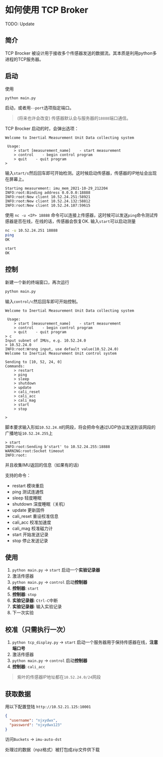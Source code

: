 # 如何使用 TCP Broker

TODO: Update

## 简介

TCP Brocker 被设计用于接收多个传感器发送的数据流。其本质是利用python多进程的TCP服务器。

## 启动

使用

```bash
python main.py 
```

启动，或者用`--port`选项指定端口。
> (将来也许会改变) 传感器默认会与服务器的`18888`端口通信。

TCP Brocker 启动的时，会弹出选项：

```text
Welcome to Inertial Measurement Unit Data collecting system 

 Usage: 
    > start [measurement_name]    - start measurement
    > control    - begin control program
    > quit    - quit program
> 

```

输入`start/s`然后回车即可开始检测。这时候启动传感器，传感器的IP地址会出现在屏幕上。

```text
Starting measurement: imu_mem_2021-10-29_212204
INFO:root:Binding address 0.0.0.0:18888
INFO:root:New client 10.52.24.251:58921
INFO:root:New client 10.52.24.132:58812
INFO:root:New client 10.52.24.187:59615
```

使用 `nc -u <IP> 18888` 命令可以连接上传感器，这时候可以发送`ping`命令测试传感器是否在线，在线的话，传感器会恢复OK. 输入`start`可以启动测量

```bash
nc -u 10.52.24.251 18888
ping
OK

start
OK
```

## 控制

新建一个新的终端窗口，再次运行

```bash
python main.py
```

输入`control/c`然后回车即可开始控制。

```text
Welcome to Inertial Measurement Unit Data collecting system 

 Usage: 
    > start [measurement_name]    - start measurement
    > control    - begin control program
    > quit    - quit program
> c
Input subnet of IMUs, e.g. 10.52.24.0
> 10.52.24.0
INFO:root:Wrong input, use default value(10.52.24.0)
Welcome to Inertial Measurement Unit control system 

Sending to [10, 52, 24, 0]
Commands: 
    > restart
    > ping
    > sleep
    > shutdown
    > update
    > cali_reset
    > cali_acc
    > cali_mag
    > start
    > stop

>
```

脚本要求输入形如`10.52.24.0`的网段，将会把命令通过UDP协议发送到该网段的广播地址`10.52.24.255`上

```text
> start
INFO:root:Sending b'start' to 10.52.24.255:18888
WARNING:root:Socket timeout
INFO:root:
```

并且收集IMU返回的信息（如果有的话)

支持的命令：

- restart 模块重启
- ping 测试连通性
- sleep 轻度睡眠
- shutdown 深度睡眠（关机）
- update 更新固件
- cali_reset 重设校准信息
- cali_acc 校准加速度
- cali_mag 校准磁力计
- start 开始发送记录
- stop 停止发送记录

## 使用

1. `python main.py` -> `start` 启动一个**实验记录器**
2. 激活传感器
3. `python main.py` -> `control` 启动**控制器**
4. **控制器**: `start`
5. **控制器**: `stop`
6. **实验记录器**: `Ctrl-C`中断
7. **实验记录器**: 输入实验记录
8. 下一次实验

## 校准（只需执行一次）

1. `python tcp_display.py` -> `start` 启动一个服务器用于保持传感器在线，**注意端口号**
2. 激活传感器
3. `python main.py` -> `control` 启动**控制器**
4. **控制器**: `cali_acc`

> 紫叶的传感器IP地址都在`10.52.24.0/24`网段

## 获取数据

用以下配置登陆 `http://10.52.21.125:10001`

```json
{
  "username": "njxydwx",
  "password": "njxydwx123"
}
```

访问`Buckets` -> `imu-auto-dst`

处理过的数据（npz格式）被打包成zip文件供下载
